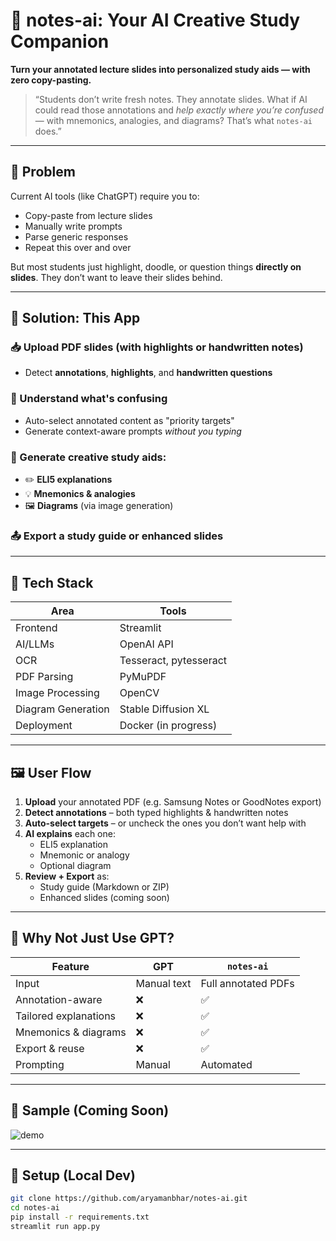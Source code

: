 # 🧠 notes-ai: Your AI Creative Study Companion

**Turn your annotated lecture slides into personalized study aids — with zero copy-pasting.**

> “Students don’t write fresh notes. They annotate slides. What if AI could read those annotations and *help exactly where you’re confused* — with mnemonics, analogies, and diagrams? That’s what `notes-ai` does.”

---

## 🎯 Problem

Current AI tools (like ChatGPT) require you to:

- Copy-paste from lecture slides
- Manually write prompts
- Parse generic responses
- Repeat this over and over

But most students just highlight, doodle, or question things **directly on slides**. They don’t want to leave their slides behind.

---

## 🚀 Solution: This App

### 📥 Upload PDF slides (with highlights or handwritten notes)
- Detect **annotations**, **highlights**, and **handwritten questions**

### 🧠 Understand what's confusing
- Auto-select annotated content as "priority targets"
- Generate context-aware prompts *without you typing*

### 🎨 Generate creative study aids:
- ✏️ **ELI5 explanations**
- 💡 **Mnemonics & analogies**
- 🖼️ **Diagrams** (via image generation)

### 📤 Export a study guide or enhanced slides

---

## 🧪 Tech Stack

| Area | Tools |
|------|-------|
| Frontend | Streamlit |
| AI/LLMs | OpenAI API |
| OCR | Tesseract, pytesseract |
| PDF Parsing | PyMuPDF |
| Image Processing | OpenCV |
| Diagram Generation | Stable Diffusion XL |
| Deployment | Docker (in progress) |

---

## 🖼️ User Flow

1. **Upload** your annotated PDF (e.g. Samsung Notes or GoodNotes export)
2. **Detect annotations** – both typed highlights & handwritten notes
3. **Auto-select targets** – or uncheck the ones you don’t want help with
4. **AI explains** each one:
   - ELI5 explanation
   - Mnemonic or analogy
   - Optional diagram
5. **Review + Export** as:
   - Study guide (Markdown or ZIP)
   - Enhanced slides (coming soon)

---

## 📌 Why Not Just Use GPT?

| Feature | GPT | `notes-ai` |
|--------|-----|------------|
| Input | Manual text | Full annotated PDFs |
| Annotation-aware | ❌ | ✅ |
| Tailored explanations | ❌ | ✅ |
| Mnemonics & diagrams | ❌ | ✅ |
| Export & reuse | ❌ | ✅ |
| Prompting | Manual | Automated |

---

## 📸 Sample (Coming Soon)

![demo](./screenshots/demo.gif)

---

## 🧰 Setup (Local Dev)

```bash
git clone https://github.com/aryamanbhar/notes-ai.git
cd notes-ai
pip install -r requirements.txt
streamlit run app.py
